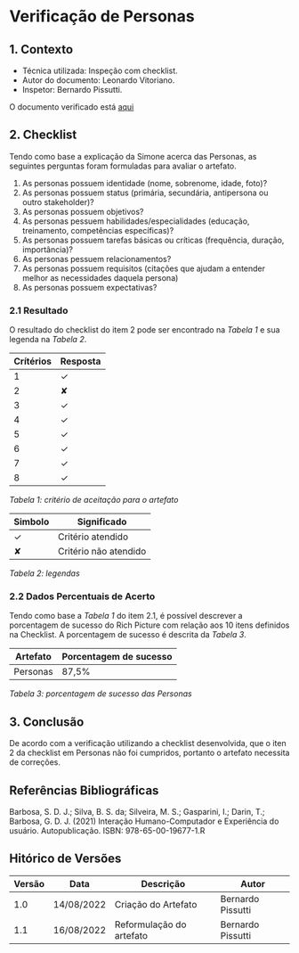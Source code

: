 # Verificação de Personas

## 1. Contexto

- Técnica utilizada: Inspeção com checklist.
- Autor do documento: Leonardo Vitoriano.
- Inspetor: Bernardo Pissutti.

O documento verificado está <a href="https://requisitos-de-software.github.io/2022.1-Notion/#/elicitacao/personas">aqui</a>

## 2. Checklist

Tendo como base a explicação da Simone acerca das Personas, as seguintes perguntas foram formuladas para avaliar o artefato.

1. As personas possuem identidade (nome, sobrenome, idade, foto)?
2. As personas possuem status (primária, secundária, antipersona ou outro stakeholder)?
3. As personas possuem objetivos?
4. As personas pessuem habilidades/especialidades (educação, treinamento, competências específicas)?
5. As personas possuem tarefas básicas ou críticas (frequência, duração, importância)?
6. As personas pessuem relacionamentos?
7. As personas possuem requisitos (citações que ajudam a entender melhor as necessidades daquela persona)
8. As personas possuem expectativas?

### 2.1 Resultado

O resultado do checklist do item 2 pode ser encontrado na _Tabela 1_ e sua legenda na _Tabela 2_.

| Crítérios | Resposta |
|-----------|----------|
| 1         | ✓        |
| 2         | ✘        |
| 3         | ✓        |
| 4         | ✓        |
| 5         | ✓        |
| 6         | ✓        |
| 7         | ✓        |
| 8         | ✓        |

_Tabela 1: critério de aceitação para o artefato_

| Simbolo | Significado            |
|---------|------------------------|
| ✓       | Critério atendido      |
| ✘      | Critério não atendido  |

_Tabela 2: legendas_

### 2.2 Dados Percentuais de Acerto

Tendo como base a _Tabela 1_ do item 2.1, é possível descrever a porcentagem de sucesso do Rich Picture com
relação aos 10 itens definidos na Checklist. A porcentagem de sucesso é descrita da _Tabela 3_.

| Artefato      | Porcentagem de sucesso |
|---------------|------------------------|
| Personas      | 87,5%                  |

_Tabela 3: porcentagem de sucesso das Personas_

## 3. Conclusão

De acordo com a verificação utilizando a checklist desenvolvida, que o iten 2 da checklist em Personas
não foi cumpridos, portanto o artefato necessita de correções.

## Referências Bibliográficas

Barbosa, S. D. J.; Silva, B. S. da; Silveira, M. S.; Gasparini, I.; Darin, T.; Barbosa, G. D. J. (2021) 
Interação Humano-Computador e Experiência do usuário. Autopublicação. ISBN: 978-65-00-19677-1.R

## Hitórico de Versões

| Versão | Data       | Descrição                | Autor             |
|--------|------------|--------------------------|-------------------|
| 1.0    | 14/08/2022 | Criação do Artefato      | Bernardo Pissutti |
| 1.1    | 16/08/2022 | Reformulação do artefato | Bernardo Pissutti |